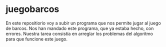 # juegobarcos

En este repositiorio voy a subir un programa que nos permite jugar al juego de barcos. Nos han mandado este programa, que ya estaba hecho, con errores. Nuestra tarea consistía en arreglar los problemas del algoritmo para que funcione este juego.
